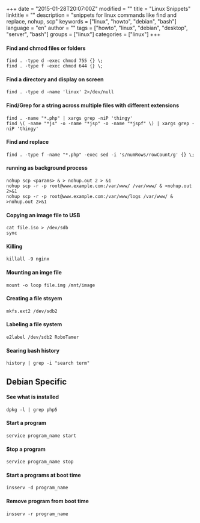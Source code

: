 +++
date = "2015-01-28T20:07:00Z"
modified = ""
title = "Linux Snippets"
linktitle = ""
description = "snippets for linux commands like find and replace, nohup, scp"
keywords = ["linux", "howto", "debian", "bash"]
language = "en"
author = ""
tags = ["howto", "linux", "debian", "desktop", "server", "bash"]
groups = ["linux"]
categories = ["linux"]
+++


#### Find and chmod files or folders
	find . -type d -exec chmod 755 {} \;
	find . -type f -exec chmod 644 {} \;

#### Find a directory and display on screen
	find . -type d -name 'linux' 2>/dev/null


#### Find/Grep for a string across multiple files with different extensions
	find . -name "*.php" | xargs grep -niP 'thingy'
	find \( -name "*js" -o -name "*jsp" -o -name "*jspf" \) | xargs grep -niP 'thingy'

#### Find and replace
	find . -type f -name "*.php" -exec sed -i 's/numRows/rowCount/g' {} \;

#### running as background process
	nohup scp <params> & > nohup.out 2 > &1
	nohup scp -r -p root@www.example.com:/var/www/ /var/www/ & >nohup.out 2>&1
	nohup scp -r -p root@www.example.com:/var/www/logs /var/www/ & >nohup.out 2>&1

#### Copying an image file to USB
	cat file.iso > /dev/sdb
	sync


#### Killing
	killall -9 nginx

#### Mounting an imge file
	mount -o loop file.img /mnt/image

#### Creating a file stsyem
	mkfs.ext2 /dev/sdb2

#### Labeling a file system
	e2label /dev/sdb2 RoboTamer

#### Searing bash history
 	history | grep -i "search term"

Debian Specific
---------------

####  See what is installed
	dpkg -l | grep php5

#### Start a program
	service program_name start

#### Stop a program
	service program_name stop

#### Start a programs at boot time
	insserv -d program_name

#### Remove program from boot time
	insserv -r program_name

